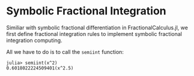 # Symbolic Fractional Integration

Similiar with symbolic fractional differentiation in FractionalCalculus.jl, we first define fractional integration rules to implement symbolic fractional integration computing.

All we have to do is to call the ```semiint``` function:

```julia-repl
julia> semiint(x^2)
0.6018022224509401(x^2.5)
```